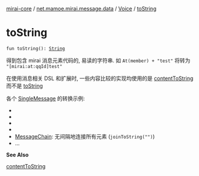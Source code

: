 [mirai-core](../../index.md) / [net.mamoe.mirai.message.data](../index.md) / [Voice](index.md) / [toString](./to-string.md)

# toString

`fun toString(): `[`String`](https://kotlinlang.org/api/latest/jvm/stdlib/kotlin/-string/index.html)

得到包含 mirai 消息元素代码的, 易读的字符串. 如 `At(member) + "test"` 将转为 `"[mirai:at:qqId]test"`

在使用消息相关 DSL 和扩展时, 一些内容比较的实现均使用的是 [contentToString](../-message/content-to-string.md) 而不是 [toString](../-message/to-string.md)

各个 [SingleMessage](../-single-message.md) 的转换示例:

*
*
*
*
* [MessageChain](../-message-chain/index.md): 无间隔地连接所有元素 (`joinToString("")`)
* ...

**See Also**

[contentToString](../-message/content-to-string.md)


